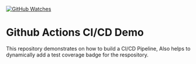 <!-- [![codecov](https://codecov.io/gh/jatinmehrotra/CI-CD-demo/branch/main/graph/badge.svg?token=AZW7E219JS)](https://codecov.io/gh/jatinmehrotra/CI-CD-demo) -->
[![GitHub Watches](https://img.shields.io/github/watchers/jatinmehrotra/CI-CD-demo.svg?style=social&label=Watch&maxAge=2592000)](https://github.com/goncaloperes/Project-CodeIgniter-CMS/watchers)

# Github Actions CI/CD Demo

This repository demonstrates on how to build a CI/CD Pipeline, Also helps to dynamically add a test coverage badge for the respository.

